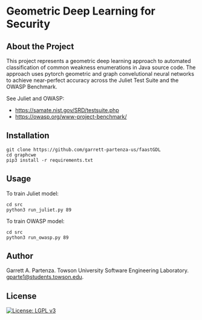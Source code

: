# Geometric Deep Learning for Security
## About the Project

This project represents a geometric deep learning approach to automated classification of common weakness enumerations in Java source code. The approach uses pytorch geometric and graph convelutional neural networks to achieve near-perfect accuracy across the Juliet Test Suite and the OWASP Benchmark. 

See Juliet and OWASP:

* <https://samate.nist.gov/SRD/testsuite.php>
* <https://owasp.org/www-project-benchmark/>

## Installation

```
git clone https://github.com/garrett-partenza-us/faastGDL
cd graphcwe
pip3 install -r requirements.txt
```

## Usage

To train Juliet model:
```
cd src
python3 run_juliet.py 89
```

To train OWASP model:
```
cd src
python3 run_owasp.py 89
```

## Author
Garrett A. Partenza. 
Towson University Software Engineering Laboratory. 
gparte1@students.towson.edu. 

## License
[![License: LGPL v3](https://img.shields.io/badge/License-LGPL%20v3-blue.svg)](https://www.gnu.org/licenses/lgpl-3.0)

